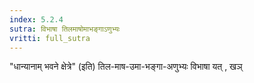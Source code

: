 ```yaml
---
index: 5.2.4
sutra: विभाषा तिलमाषोमाभङ्गाऽणुभ्यः
vritti: full_sutra
---
```


"धान्यानाम् भवने क्षेत्रे" (इति) तिल-माष-उमा-भङ्गा-अणुभ्यः विभाषा यत् , खञ्